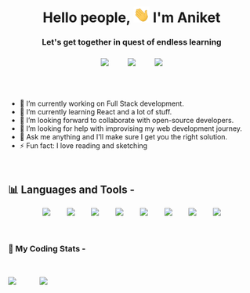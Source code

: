 <link href="https://cdn.jsdelivr.net/npm/bootstrap@5.0.0-beta1/dist/css/bootstrap.min.css" rel="stylesheet" integrity="sha384-giJF6kkoqNQ00vy+HMDP7azOuL0xtbfIcaT9wjKHr8RbDVddVHyTfAAsrekwKmP1" crossorigin="anonymous">

<h1 align="center">Hello people, <img src="https://raw.githubusercontent.com/ABSphreak/ABSphreak/master/gifs/Hi.gif" alt="" width="33"/> I'm Aniket</h1>
<h3 align="center">Let's get together in quest of endless learning</h3>
<h3 align="center">
  <pre><a class="col" href="https://www.linkedin.com/in/aniket-dogra-77aa4b1a4/"><img width="40px" src="https://img.icons8.com/doodle/48/000000/linkedin--v2.png"/></a>    <a class="col" href="mailTo:aniketdogra09@gmail.com"><img width="40px" src="https://img.icons8.com/doodle/48/000000/gmail.png"/></a>    <a class="col" href="https://twitter.com/itsAniketDogra"><img width="40px" src="https://img.icons8.com/doodle/48/000000/twitter--v1.png"/></a></pre>
</h3>
<br><br>


- 🔭 I’m currently working on Full Stack development.
- 🌱 I’m currently learning React and a lot of stuff.
- 👯 I’m looking forward to collaborate with open-source developers.
- 🤔 I’m looking for help with improvising my web development journey.
- 💬 Ask me anything and I'll make sure I get you the right solution.
- ⚡ Fun fact: I love reading and sketching
<br>

## :bar_chart: Languages and Tools -

<pre align="center"><img width="30px" src="https://img.icons8.com/color/48/000000/c-programming.png"/>    <img width="30px" src="https://img.icons8.com/color/48/000000/java-coffee-cup-logo.png"/>    <img width="30px" src="https://img.icons8.com/color/48/000000/html-5.png"/>    <img width="30px" src="https://img.icons8.com/color/48/000000/css3.png"/>    <img width="30px" src="https://img.icons8.com/color/48/000000/javascript.png"/>    <img width="30px" src="https://img.icons8.com/fluent/48/000000/visual-studio-code-2019.png"/>    <img width="30px" src="https://img.icons8.com/color/48/000000/bootstrap.png"/>    <img width="30px" src="https://img.icons8.com/color/48/000000/python.png"/>
</pre>

<br/>

### 🚀 My Coding Stats -

<br/>

<img src="https://github-readme-stats.vercel.app/api/top-langs/?username=aniketdogra09&layout=compact&hide=JupyterNotebook" width="360px"/> <img align="right" src="https://github-readme-stats.vercel.app/api?username=aniketdogra09&count_private=true&show_icons=true" width="440px"/>

<br/>
